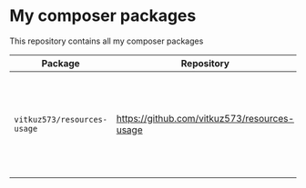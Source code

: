 # My composer packages

This repository contains all my composer packages

|Package                    |Repository                                  |Description                                                               |
|---------------------------|--------------------------------------------|--------------------------------------------------------------------------|
|`vitkuz573/resources-usage`|https://github.com/vitkuz573/resources-usage|Cross-platform package for getting information about system resource usage|
